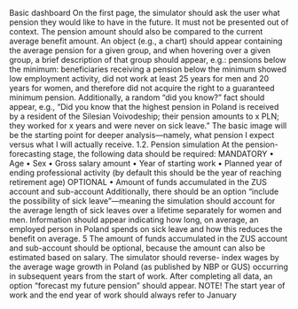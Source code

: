 Basic dashboard
On the first page, the simulator should ask the user what pension they would like to have in
the future. It must not be presented out of context. The pension amount should also be
compared to the current average benefit amount. An object (e.g., a chart) should appear
containing the average pension for a given group, and when hovering over a given group, a
brief description of that group should appear, e.g.: pensions below the minimum: beneficiaries
receiving a pension below the minimum showed low employment activity, did not work at least
25 years for men and 20 years for women, and therefore did not acquire the right to a
guaranteed minimum pension.
Additionally, a random “did you know?” fact should appear, e.g., “Did you know that the
highest pension in Poland is received by a resident of the Silesian Voivodeship; their pension
amounts to x PLN; they worked for x years and were never on sick leave.”
The basic image will be the starting point for deeper analysis—namely, what pension I expect
versus what I will actually receive.
1.2. Pension simulation
At the pension-forecasting stage, the following data should be required:
MANDATORY
• Age
• Sex
• Gross salary amount
• Year of starting work
• Planned year of ending professional activity (by default this should be the year of
reaching retirement age)
OPTIONAL
• Amount of funds accumulated in the ZUS account and sub-account
Additionally, there should be an option “include the possibility of sick leave”—meaning the
simulation should account for the average length of sick leaves over a lifetime separately for
women and men. Information should appear indicating how long, on average, an employed
person in Poland spends on sick leave and how this reduces the benefit on average.
5
The amount of funds accumulated in the ZUS account and sub-account should be optional,
because the amount can also be estimated based on salary. The simulator should reverse-
index wages by the average wage growth in Poland (as published by NBP or GUS) occurring in
subsequent years from the start of work.
After completing all data, an option “forecast my future pension” should appear.
NOTE! The start year of work and the end year of work should always refer to January

